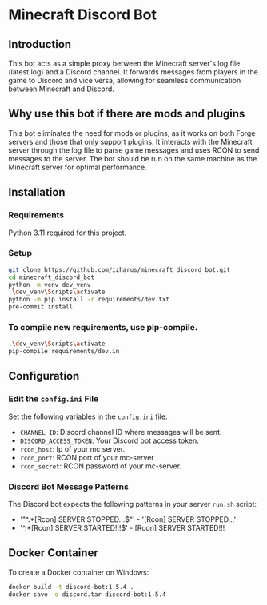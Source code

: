 # Minecraft Discord Bot

## Introduction
This bot acts as a simple proxy between the Minecraft server's log file (latest.log) and a Discord channel. It forwards messages from players in the game to Discord and vice versa, allowing for seamless communication between Minecraft and Discord.

## Why use this bot if there are mods and plugins
This bot eliminates the need for mods or plugins, as it works on both Forge servers and those that only support plugins. It interacts with the Minecraft server through the log file to parse game messages and uses RCON to send messages to the server. The bot should be run on the same machine as the Minecraft server for optimal performance.

## Installation

### Requirements
Python 3.11 required for this project.

### Setup
```bash
git clone https://github.com/izharus/minecraft_discord_bot.git
cd minecraft_discord_bot
python -m venv dev_venv
.\dev_venv\Scripts\activate
python -m pip install -r requirements/dev.txt
pre-commit install
```

### To compile new requirements, use pip-compile.
```bash
.\dev_venv\Scripts\activate
pip-compile requirements/dev.in
```

## Configuration


### Edit the `config.ini` File
Set the following variables in the `config.ini` file:
- `CHANNEL_ID`: Discord channel ID where messages will be sent.
- `DISCORD_ACCESS_TOKEN`: Your Discord bot access token.
- `rcon_host`: Ip of your mc server.
- `rcon_port`: RCON port of your mc-server
- `rcon_secret`: RCON password of your mc-server.

### Discord Bot Message Patterns
The Discord bot expects the following patterns in your server `run.sh` script:
- '"^.*\[Rcon\] SERVER STOPPED\.\.\.$"' - '[Rcon] SERVER STOPPED...'
- '^.*\[Rcon\] SERVER STARTED!!!$' - [Rcon] SERVER STARTED!!!



## Docker Container
To create a Docker container on Windows:
```bash
docker build -t discord-bot:1.5.4 .
docker save -o discord.tar discord-bot:1.5.4
```
